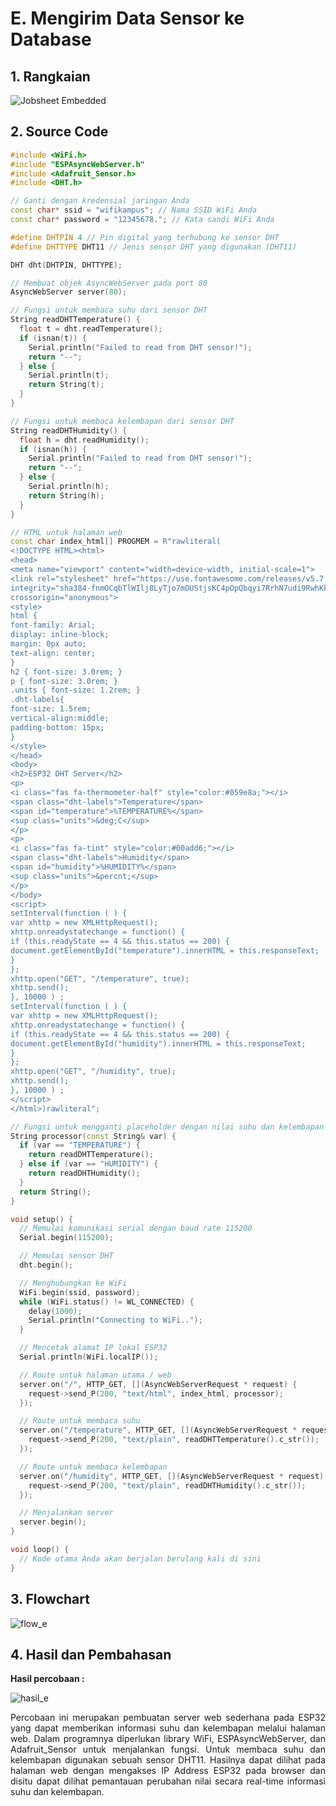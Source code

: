 # E. Mengirim Data Sensor ke Database

## 1. Rangkaian

![Jobsheet Embedded](https://github.com/brianrahma/brian-system-embedded/assets/82065700/7c215281-ec27-43a4-8005-6152e52255c5)

## 2. Source Code

```cpp
#include <WiFi.h>
#include "ESPAsyncWebServer.h"
#include <Adafruit_Sensor.h>
#include <DHT.h>

// Ganti dengan kredensial jaringan Anda
const char* ssid = "wifikampus"; // Nama SSID WiFi Anda
const char* password = "12345678."; // Kata sandi WiFi Anda

#define DHTPIN 4 // Pin digital yang terhubung ke sensor DHT
#define DHTTYPE DHT11 // Jenis sensor DHT yang digunakan (DHT11)

DHT dht(DHTPIN, DHTTYPE);

// Membuat objek AsyncWebServer pada port 80
AsyncWebServer server(80);

// Fungsi untuk membaca suhu dari sensor DHT
String readDHTTemperature() {
  float t = dht.readTemperature();
  if (isnan(t)) {
    Serial.println("Failed to read from DHT sensor!");
    return "--";
  } else {
    Serial.println(t);
    return String(t);
  }
}

// Fungsi untuk membaca kelembapan dari sensor DHT
String readDHTHumidity() {
  float h = dht.readHumidity();
  if (isnan(h)) {
    Serial.println("Failed to read from DHT sensor!");
    return "--";
  } else {
    Serial.println(h);
    return String(h);
  }
}

// HTML untuk halaman web
const char index_html[] PROGMEM = R"rawliteral(
<!DOCTYPE HTML><html>
<head>
<meta name="viewport" content="width=device-width, initial-scale=1">
<link rel="stylesheet" href="https://use.fontawesome.com/releases/v5.7.2/css/all.css"
integrity="sha384-fnmOCqbTlWIlj8LyTjo7mOUStjsKC4pOpQbqyi7RrhN7udi9RwhKkMHpvLbHG9Sr"
crossorigin="anonymous">
<style>
html {
font-family: Arial;
display: inline-block;
margin: 0px auto;
text-align: center;
}
h2 { font-size: 3.0rem; }
p { font-size: 3.0rem; }
.units { font-size: 1.2rem; }
.dht-labels{
font-size: 1.5rem;
vertical-align:middle;
padding-bottom: 15px;
}
</style>
</head>
<body>
<h2>ESP32 DHT Server</h2>
<p>
<i class="fas fa-thermometer-half" style="color:#059e8a;"></i>
<span class="dht-labels">Temperature</span>
<span id="temperature">%TEMPERATURE%</span>
<sup class="units">&deg;C</sup>
</p>
<p>
<i class="fas fa-tint" style="color:#00add6;"></i>
<span class="dht-labels">Humidity</span>
<span id="humidity">%HUMIDITY%</span>
<sup class="units">&percnt;</sup>
</p>
</body>
<script>
setInterval(function ( ) {
var xhttp = new XMLHttpRequest();
xhttp.onreadystatechange = function() {
if (this.readyState == 4 && this.status == 200) {
document.getElementById("temperature").innerHTML = this.responseText;
}
};
xhttp.open("GET", "/temperature", true);
xhttp.send();
}, 10000 ) ;
setInterval(function ( ) {
var xhttp = new XMLHttpRequest();
xhttp.onreadystatechange = function() {
if (this.readyState == 4 && this.status == 200) {
document.getElementById("humidity").innerHTML = this.responseText;
}
};
xhttp.open("GET", "/humidity", true);
xhttp.send();
}, 10000 ) ;
</script>
</html>)rawliteral";

// Fungsi untuk mengganti placeholder dengan nilai suhu dan kelembapan yang dibaca dari sensor DHT
String processor(const String& var) {
  if (var == "TEMPERATURE") {
    return readDHTTemperature();
  } else if (var == "HUMIDITY") {
    return readDHTHumidity();
  }
  return String();
}

void setup() {
  // Memulai komunikasi serial dengan baud rate 115200
  Serial.begin(115200);

  // Memulai sensor DHT
  dht.begin();

  // Menghubungkan ke WiFi
  WiFi.begin(ssid, password);
  while (WiFi.status() != WL_CONNECTED) {
    delay(1000);
    Serial.println("Connecting to WiFi..");
  }

  // Mencetak alamat IP lokal ESP32
  Serial.println(WiFi.localIP());

  // Route untuk halaman utama / web
  server.on("/", HTTP_GET, [](AsyncWebServerRequest * request) {
    request->send_P(200, "text/html", index_html, processor);
  });

  // Route untuk membaca suhu
  server.on("/temperature", HTTP_GET, [](AsyncWebServerRequest * request) {
    request->send_P(200, "text/plain", readDHTTemperature().c_str());
  });

  // Route untuk membaca kelembapan
  server.on("/humidity", HTTP_GET, [](AsyncWebServerRequest * request) {
    request->send_P(200, "text/plain", readDHTHumidity().c_str());
  });

  // Menjalankan server
  server.begin();
}

void loop() {
  // Kode utama Anda akan berjalan berulang kali di sini
}
```

## 3. Flowchart

![flow_e](https://github.com/milham08330/Embedded-System/assets/42812745/17917b7f-482d-4e72-b131-e7ac869760f6)

## 4. Hasil dan Pembahasan

 **Hasil percobaan :**
 
![hasil_e](https://github.com/milham08330/Embedded-System/assets/42812745/517336b8-df58-4e24-8c9f-94d3c361503d)
 
 <p align="justify">Percobaan ini merupakan pembuatan server web sederhana pada ESP32 yang dapat memberikan informasi suhu dan kelembapan melalui halaman web. Dalam programnya diperlukan library WiFi, ESPAsyncWebServer, dan Adafruit_Sensor untuk menjalankan fungsi. Untuk membaca suhu dan kelembapan digunakan sebuah sensor DHT11. Hasilnya dapat dilihat pada halaman web dengan mengakses IP Address ESP32 pada browser dan disitu dapat dilihat pemantauan perubahan nilai secara real-time informasi suhu dan kelembapan.

<br>
